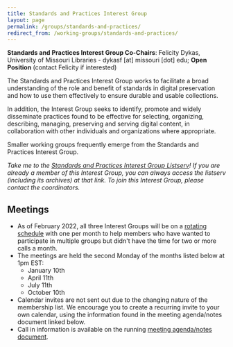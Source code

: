 ```yaml
---
title: Standards and Practices Interest Group
layout: page
permalink: /groups/standards-and-practices/
redirect_from: /working-groups/standards-and-practices/
---
```


**Standards and Practices Interest Group Co-Chairs**: Felicity Dykas, University of Missouri Libraries - dykasf [at] missouri [dot] edu; **Open Position** (contact Felicity if interested)

The Standards and Practices Interest Group works to facilitate a broad understanding of the role and benefit of standards in digital preservation and how to use them effectively to ensure durable and usable collections.

In addition, the Interest Group seeks to identify, promote and widely disseminate practices found to be effective for selecting, organizing, describing, managing, preserving and serving digital content, in collaboration with other individuals and organizations where appropriate.

Smaller working groups frequently emerge from the Standards and Practices Interest Group. 

*Take me to the [Standards and Practices Interest Group Listserv](http://lists.clir.org/cgi-bin/wa?A0=NDSA-STANDARDS)! If you are already a member of this Interest Group, you can always access the listserv (including its archives) at that link. To join this Interest Group, please contact the coordinators.*

## Meetings
  * As of February 2022, all three Interest Groups will be on a [rotating schedule](https://ndsa.org//2022/02/10/scheduling-changes-for-ndsa-interest-groups.html) with one per month to help members who have wanted to participate in multiple groups but didn't have the time for two or more calls a month.  
  * The meetings are held the second Monday of the months listed below at 1pm EST:
    * January 10th
    * April 11th
    * July 11th
    * October 10th
  * Calendar invites are not sent out due to the changing nature of the membership list.  We encourage you to create a recurring invite to your own calendar, using the information found in the meeting agenda/notes document linked below.
  * Call in information is available on the running [meeting agenda/notes document](https://docs.google.com/document/d/13mvPbJ3bNUDMyvuQHac0YryiRPEnwHQY7Tk_x_e3n4c/edit). 
 
<!--Current activities include:

- Conducting a survey to identify biggest challenges related to preserving video and creating action plans to address the survey results
- Initiating an Email Preservation Interest Group to discuss issues, projects and workflows to preserve email
- Hosting a Digital/Software-Based Art discussion with leading experts in the field
- Continuing a project to improve Wikipedia’s [coverage of digital preservation](http://en.wikipedia.org/wiki/Wikipedia:WikiProject_Digital_Preservation) in general, but particularly in these areas:
  - Digital preservation terms, concepts, theories, strategies and history
  - Standards, best practices and common methods for:
    - Packaging, transferring or modeling digital content
    - Preserving the usability of digital content long-term
    - Encoding and wrapping digital content using file formats, compression schemes, etc.
    - Describing digital content using metadata
  - Preservation repository architecture, operations and policies
  - Certifying the trustworthiness of preservation repositories
  - Related large-scale initiatives

[Who’s Minding the (Data) Store? Results of the NDSA Digital Preservation Staffing Survey](/documents/NDSA-staff-survey-poster-ipres2012.pdf) (PDF). Poster from [iPres2012](http://dci.ischool.utoronto.ca/ipres-2012-ninth-annual-conference-october-1-5-2012-ischool-university-of-toronto-canada/).

### Report: "The Benefits and Risks of the PDF/A-3 File Format for Archival Institutions"

A [report](/documents/NDSA_PDF_A3_report_final022014.pdf) (pdf) created by the Standards and Practices Interest Group that takes a measured look at the costs and benefits of the widespread use of the PDF/A-3 format, especially as it effects content arriving in collecting institutions. It provides background on the technical development of the specification, identifies specific scenarios under which the format might be used and suggests policy prescriptions for collecting institutions to consider. More information in a [2/20/14 blog post](http://blogs.loc.gov/digitalpreservation/2014/02/new-ndsa-report-the-benefits-and-risks-of-the-pdfa-3-file-format-for-archival-institutions/) on the Signal.

### Report: "Staffing for Effective Digital Preservation"

A [report](/documents/NDSA-Staffing-Survey-Report-Final122013.pdf) (pdf) created by the Standards and Practices Interest Group, sharing what the group learned by surveying 85 institutions with a mandate to preserve digital content about how they staffed and organized their preservation functions. More information in a [12/16/13 blog post](http://blogs.loc.gov/digitalpreservation/2013/12/just-released-staffing-for-effective-digital-preservation-an-ndsa-report/) on the Signal.
-->